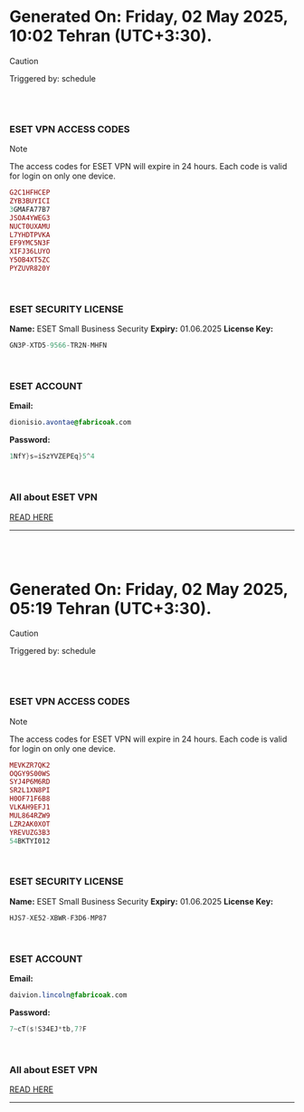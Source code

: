 # Generated On: Friday, 02 May 2025, 10:02 Tehran (UTC+3:30).

> [!CAUTION]
> Triggered by: schedule

<br><br>

### ESET VPN ACCESS CODES

> [!NOTE]
> The access codes for ESET VPN will expire in 24 hours.
> Each code is valid for login on only one device.

```ruby
G2C1HFHCEP
ZYB3BUYICI
3GMAFA77B7
JSOA4YWEG3
NUCT0UXAMU
L7YHDTPVKA
EF9YMC5N3F
XIFJ36LUYO
Y5OB4XT5ZC
PYZUVR820Y
```

<br>

### ESET SECURITY LICENSE

**Name:** ESET Small Business Security
**Expiry:** 01.06.2025
**License Key:**

```POV-Ray SDL
GN3P-XTD5-9566-TR2N-MHFN
```

<br>

### ESET ACCOUNT

**Email:**

```CSS
dionisio.avontae@fabricoak.com
```

**Password:**

```POV-Ray SDL
1NfY}s=iSzYVZEPEq}5^4
```

<br>

### All about ESET VPN

[READ HERE](https://t.me/F_NiREvil/2113)

---

<br><br>

# Generated On: Friday, 02 May 2025, 05:19 Tehran (UTC+3:30).

> [!CAUTION]
> Triggered by: schedule

<br><br>

### ESET VPN ACCESS CODES

> [!NOTE]
> The access codes for ESET VPN will expire in 24 hours.
> Each code is valid for login on only one device.

```ruby
MEVKZR7QK2
OQGY9S00WS
SYJ4P6M6RD
SR2L1XN8PI
H0OF71F6B8
VLKAH9EFJ1
MUL864RZW9
LZR2AK0XOT
YREVUZG3B3
54BKTYI012
```

<br>

### ESET SECURITY LICENSE

**Name:** ESET Small Business Security
**Expiry:** 01.06.2025
**License Key:**

```POV-Ray SDL
HJS7-XE52-XBWR-F3D6-MP87
```

<br>

### ESET ACCOUNT

**Email:**

```CSS
daivion.lincoln@fabricoak.com
```

**Password:**

```POV-Ray SDL
7~cT(s!S34EJ*tb,7?F
```

<br>

### All about ESET VPN

[READ HERE](https://t.me/F_NiREvil/2113)

---

<br><br>

